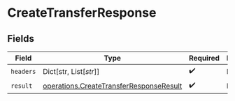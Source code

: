 # CreateTransferResponse


## Fields

| Field                                                                                              | Type                                                                                               | Required                                                                                           | Description                                                                                        |
| -------------------------------------------------------------------------------------------------- | -------------------------------------------------------------------------------------------------- | -------------------------------------------------------------------------------------------------- | -------------------------------------------------------------------------------------------------- |
| `headers`                                                                                          | Dict[str, List[*str*]]                                                                             | :heavy_check_mark:                                                                                 | N/A                                                                                                |
| `result`                                                                                           | [operations.CreateTransferResponseResult](../../models/operations/createtransferresponseresult.md) | :heavy_check_mark:                                                                                 | N/A                                                                                                |
